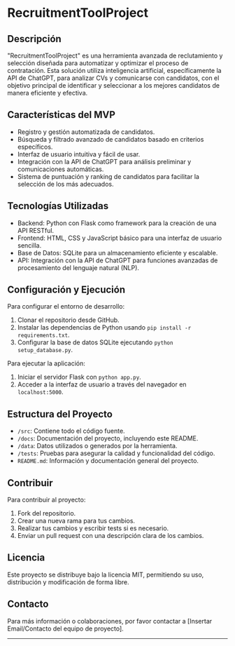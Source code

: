 # RecruitmentToolProject

## Descripción
"RecruitmentToolProject" es una herramienta avanzada de reclutamiento y selección diseñada para automatizar y optimizar el proceso de contratación. Esta solución utiliza inteligencia artificial, específicamente la API de ChatGPT, para analizar CVs y comunicarse con candidatos, con el objetivo principal de identificar y seleccionar a los mejores candidatos de manera eficiente y efectiva.

## Características del MVP
- Registro y gestión automatizada de candidatos.
- Búsqueda y filtrado avanzado de candidatos basado en criterios específicos.
- Interfaz de usuario intuitiva y fácil de usar.
- Integración con la API de ChatGPT para análisis preliminar y comunicaciones automáticas.
- Sistema de puntuación y ranking de candidatos para facilitar la selección de los más adecuados.

## Tecnologías Utilizadas
- Backend: Python con Flask como framework para la creación de una API RESTful.
- Frontend: HTML, CSS y JavaScript básico para una interfaz de usuario sencilla.
- Base de Datos: SQLite para un almacenamiento eficiente y escalable.
- API: Integración con la API de ChatGPT para funciones avanzadas de procesamiento del lenguaje natural (NLP).

## Configuración y Ejecución
Para configurar el entorno de desarrollo:
1. Clonar el repositorio desde GitHub.
2. Instalar las dependencias de Python usando `pip install -r requirements.txt`.
3. Configurar la base de datos SQLite ejecutando `python setup_database.py`.

Para ejecutar la aplicación:
1. Iniciar el servidor Flask con `python app.py`.
2. Acceder a la interfaz de usuario a través del navegador en `localhost:5000`.

## Estructura del Proyecto
- `/src`: Contiene todo el código fuente.
- `/docs`: Documentación del proyecto, incluyendo este README.
- `/data`: Datos utilizados o generados por la herramienta.
- `/tests`: Pruebas para asegurar la calidad y funcionalidad del código.
- `README.md`: Información y documentación general del proyecto.

## Contribuir
Para contribuir al proyecto:
1. Fork del repositorio.
2. Crear una nueva rama para tus cambios.
3. Realizar tus cambios y escribir tests si es necesario.
4. Enviar un pull request con una descripción clara de los cambios.

## Licencia
Este proyecto se distribuye bajo la licencia MIT, permitiendo su uso, distribución y modificación de forma libre.

## Contacto
Para más información o colaboraciones, por favor contactar a [Insertar Email/Contacto del equipo de proyecto].

---
